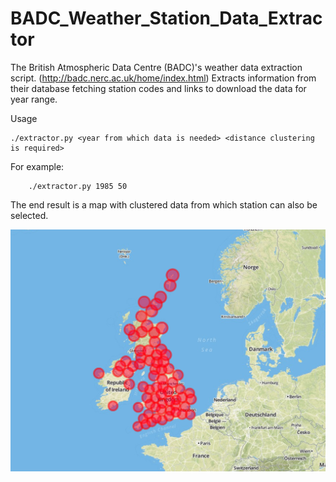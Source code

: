 BADC_Weather_Station_Data_Extractor
====================================

The British Atmospheric Data Centre (BADC)'s weather data extraction script. (http://badc.nerc.ac.uk/home/index.html) Extracts information from their database fetching station codes and links to download the data for year range.

Usage

	./extractor.py <year from which data is needed> <distance clustering is required>

For example:

		./extractor.py 1985 50
		
The end result is a map with clustered data from which station can also be selected.

![Figure 1-1](map_image.png "Clustered stations covering most of the area.")
